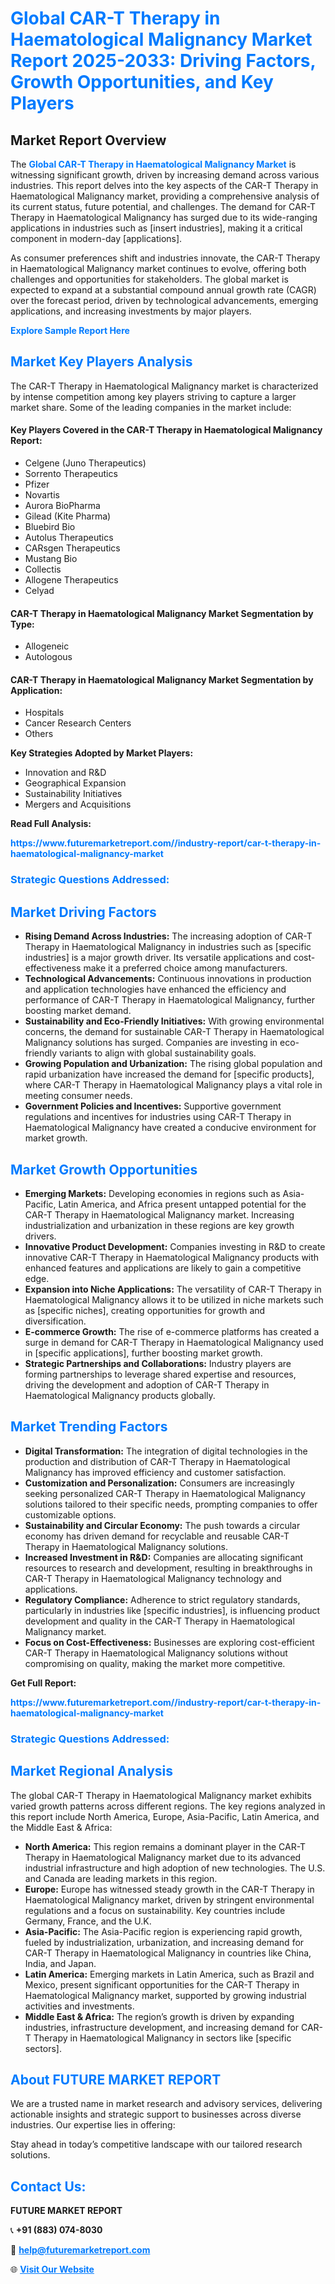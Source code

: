 <h1 style="color: #007BFF;">Global CAR-T Therapy in Haematological Malignancy Market Report 2025-2033: Driving Factors, Growth Opportunities, and Key Players</h1>

<section id="overview">
<h2>Market Report Overview</h2>
<p>The <a href="https://www.futuremarketreport.com//industry-report/car-t-therapy-in-haematological-malignancy-market" style="color: #007BFF; text-decoration: none;"><strong>Global CAR-T Therapy in Haematological Malignancy Market</strong></a> is witnessing significant growth, driven by increasing demand across various industries. This report delves into the key aspects of the CAR-T Therapy in Haematological Malignancy market, providing a comprehensive analysis of its current status, future potential, and challenges. The demand for CAR-T Therapy in Haematological Malignancy has surged due to its wide-ranging applications in industries such as [insert industries], making it a critical component in modern-day [applications].</p>
<p>As consumer preferences shift and industries innovate, the CAR-T Therapy in Haematological Malignancy market continues to evolve, offering both challenges and opportunities for stakeholders. The global market is expected to expand at a substantial compound annual growth rate (CAGR) over the forecast period, driven by technological advancements, emerging applications, and increasing investments by major players.</p>
</section>

<section id="overview">
<p><a href="https://www.futuremarketreport.com//request-sample/reportId=78560" style="color: #007BFF; text-decoration: none;"><strong>Explore Sample Report Here</strong></a></p>
</section>

<section id="key-players">
<h2 style="color: #007BFF;">Market Key Players Analysis</h2>
<p>The CAR-T Therapy in Haematological Malignancy market is characterized by intense competition among key players striving to capture a larger market share. Some of the leading companies in the market include:</p>
<h4>Key Players Covered in the CAR-T Therapy in Haematological Malignancy Report:</h4>
<ul><li>Celgene (Juno Therapeutics)</li><li>Sorrento Therapeutics</li><li>Pfizer</li><li>Novartis</li><li>Aurora BioPharma</li><li>Gilead (Kite Pharma)</li><li>Bluebird Bio</li><li>Autolus Therapeutics</li><li>CARsgen Therapeutics</li><li>Mustang Bio</li><li>Collectis</li><li>Allogene Therapeutics</li><li>Celyad</li></ul>
<h4>CAR-T Therapy in Haematological Malignancy Market Segmentation by Type:</h4>
<ul><li>Allogeneic</li><li>Autologous</li></ul>

<h4>CAR-T Therapy in Haematological Malignancy Market Segmentation by Application:</h4>
<ul><li>Hospitals</li><li>Cancer Research Centers</li><li>Others</li></ul>
<p><strong>Key Strategies Adopted by Market Players:</strong></p>
<ul>
<li>Innovation and R&D</li>
<li>Geographical Expansion</li>
<li>Sustainability Initiatives</li>
<li>Mergers and Acquisitions</li>
</ul>
</section>

<section>
<p><strong>Read Full Analysis: </strong></p><a href="https://www.futuremarketreport.com//industry-report/car-t-therapy-in-haematological-malignancy-market" style="color: #007BFF; text-decoration: none;"><strong>https://www.futuremarketreport.com//industry-report/car-t-therapy-in-haematological-malignancy-market</strong></a>
<h3 style="color: #007BFF;">Strategic Questions Addressed:</h3>
</section>

<section id="driving-factors">
<h2 style="color: #007BFF;">Market Driving Factors</h2>
<ul>
<li><strong>Rising Demand Across Industries:</strong> The increasing adoption of CAR-T Therapy in Haematological Malignancy in industries such as [specific industries] is a major growth driver. Its versatile applications and cost-effectiveness make it a preferred choice among manufacturers.</li>
<li><strong>Technological Advancements:</strong> Continuous innovations in production and application technologies have enhanced the efficiency and performance of CAR-T Therapy in Haematological Malignancy, further boosting market demand.</li>
<li><strong>Sustainability and Eco-Friendly Initiatives:</strong> With growing environmental concerns, the demand for sustainable CAR-T Therapy in Haematological Malignancy solutions has surged. Companies are investing in eco-friendly variants to align with global sustainability goals.</li>
<li><strong>Growing Population and Urbanization:</strong> The rising global population and rapid urbanization have increased the demand for [specific products], where CAR-T Therapy in Haematological Malignancy plays a vital role in meeting consumer needs.</li>
<li><strong>Government Policies and Incentives:</strong> Supportive government regulations and incentives for industries using CAR-T Therapy in Haematological Malignancy have created a conducive environment for market growth.</li>
</ul>
</section>

<section id="growth-opportunities">
<h2 style="color: #007BFF;">Market Growth Opportunities</h2>
<ul>
<li><strong>Emerging Markets:</strong> Developing economies in regions such as Asia-Pacific, Latin America, and Africa present untapped potential for the CAR-T Therapy in Haematological Malignancy market. Increasing industrialization and urbanization in these regions are key growth drivers.</li>
<li><strong>Innovative Product Development:</strong> Companies investing in R&D to create innovative CAR-T Therapy in Haematological Malignancy products with enhanced features and applications are likely to gain a competitive edge.</li>
<li><strong>Expansion into Niche Applications:</strong> The versatility of CAR-T Therapy in Haematological Malignancy allows it to be utilized in niche markets such as [specific niches], creating opportunities for growth and diversification.</li>
<li><strong>E-commerce Growth:</strong> The rise of e-commerce platforms has created a surge in demand for CAR-T Therapy in Haematological Malignancy used in [specific applications], further boosting market growth.</li>
<li><strong>Strategic Partnerships and Collaborations:</strong> Industry players are forming partnerships to leverage shared expertise and resources, driving the development and adoption of CAR-T Therapy in Haematological Malignancy products globally.</li>
</ul>
</section>

<section id="trending-factors">
<h2 style="color: #007BFF;">Market Trending Factors</h2>
<ul>
<li><strong>Digital Transformation:</strong> The integration of digital technologies in the production and distribution of CAR-T Therapy in Haematological Malignancy has improved efficiency and customer satisfaction.</li>
<li><strong>Customization and Personalization:</strong> Consumers are increasingly seeking personalized CAR-T Therapy in Haematological Malignancy solutions tailored to their specific needs, prompting companies to offer customizable options.</li>
<li><strong>Sustainability and Circular Economy:</strong> The push towards a circular economy has driven demand for recyclable and reusable CAR-T Therapy in Haematological Malignancy solutions.</li>
<li><strong>Increased Investment in R&D:</strong> Companies are allocating significant resources to research and development, resulting in breakthroughs in CAR-T Therapy in Haematological Malignancy technology and applications.</li>
<li><strong>Regulatory Compliance:</strong> Adherence to strict regulatory standards, particularly in industries like [specific industries], is influencing product development and quality in the CAR-T Therapy in Haematological Malignancy market.</li>
<li><strong>Focus on Cost-Effectiveness:</strong> Businesses are exploring cost-efficient CAR-T Therapy in Haematological Malignancy solutions without compromising on quality, making the market more competitive.</li>
</ul>
</section>

<section>
<p><strong>Get Full Report: </strong></p><a href="https://www.futuremarketreport.com//industry-report/car-t-therapy-in-haematological-malignancy-market" style="color: #007BFF; text-decoration: none;"><strong>https://www.futuremarketreport.com//industry-report/car-t-therapy-in-haematological-malignancy-market</strong></a>
<h3 style="color: #007BFF;">Strategic Questions Addressed:</h3>
</section>


<section id="regional-analysis">
<h2 style="color: #007BFF;">Market Regional Analysis</h2>
<p>The global CAR-T Therapy in Haematological Malignancy market exhibits varied growth patterns across different regions. The key regions analyzed in this report include North America, Europe, Asia-Pacific, Latin America, and the Middle East & Africa:</p>
<ul>
<li><strong>North America:</strong> This region remains a dominant player in the CAR-T Therapy in Haematological Malignancy market due to its advanced industrial infrastructure and high adoption of new technologies. The U.S. and Canada are leading markets in this region.</li>
<li><strong>Europe:</strong> Europe has witnessed steady growth in the CAR-T Therapy in Haematological Malignancy market, driven by stringent environmental regulations and a focus on sustainability. Key countries include Germany, France, and the U.K.</li>
<li><strong>Asia-Pacific:</strong> The Asia-Pacific region is experiencing rapid growth, fueled by industrialization, urbanization, and increasing demand for CAR-T Therapy in Haematological Malignancy in countries like China, India, and Japan.</li>
<li><strong>Latin America:</strong> Emerging markets in Latin America, such as Brazil and Mexico, present significant opportunities for the CAR-T Therapy in Haematological Malignancy market, supported by growing industrial activities and investments.</li>
<li><strong>Middle East & Africa:</strong> The region’s growth is driven by expanding industries, infrastructure development, and increasing demand for CAR-T Therapy in Haematological Malignancy in sectors like [specific sectors].</li>
</ul>
</section>

<footer>
<h2 style="color: #007BFF;">About FUTURE MARKET REPORT</h2>
<p>We are a trusted name in market research and advisory services, delivering actionable insights and strategic support to businesses across diverse industries. Our expertise lies in offering:</p>

<p>Stay ahead in today’s competitive landscape with our tailored research solutions.</p>

<h2 style="color: #007BFF;">Contact Us:</h2>
<p><strong>FUTURE MARKET REPORT</strong></p>
<p>📞 <strong>+91 (883) 074-8030</strong></p>
<p>📧 <strong><a href="mailto:help@futuremarketreport.com" style="color: #007BFF;">help@futuremarketreport.com</a></strong></p>
<p>🌐 <strong><a href="https://www.futuremarketreport.com/" style="color: #007BFF;">Visit Our Website</a></strong></p>
</footer>